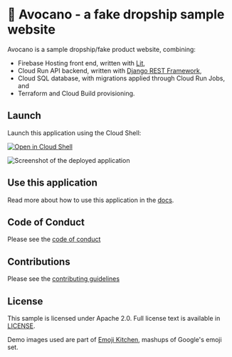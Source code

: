 # 🥑 Avocano - a fake dropship sample website

Avocano is a sample dropship/fake product website, combining: 
 
 * Firebase Hosting front end, written with [Lit](https://lit.dev/),
 * Cloud Run API backend, written with [Django REST Framework](https://www.django-rest-framework.org/),
 * Cloud SQL database, with migrations applied through Cloud Run Jobs, and
 * Terraform and Cloud Build provisioning. 

## Launch

Launch this application using the Cloud Shell:

[![Open in Cloud Shell](https://gstatic.com/cloudssh/images/open-btn.svg)](https://ssh.cloud.google.com/cloudshell/editor?cloudshell_git_repo=https%3A%2F%2Fgithub.com%2Fgooglecloudplatform%2Favocano&cloudshell_tutorial=README.walkthrough.md&cloudshell_workspace=.)

![Screenshot of the deployed application](avocano-screenshot.png)

## Use this application

Read more about how to use this application in the [docs](docs/README.md).

## Code of Conduct

Please see the [code of conduct](CODE_OF_CONDUCT.md)

## Contributions

Please see the [contributing guidelines](CONTRIBUTING.md)

## License

This sample is licensed under Apache 2.0. Full license text is available in [LICENSE](LICENSE).

Demo images used are part of [Emoji Kitchen](https://emojipedia.org/emoji-kitchen/), mashups of Google's emoji set. 
